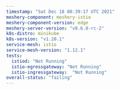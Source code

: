 ```yaml
---
timestamp: "Sat Dec 18 08:39:17 UTC 2021"
meshery-component: meshery-istio
meshery-component-version: edge
meshery-server-version: "v0.6.0-rc-2"
k8s-distro: minikube
k8s-version: "v1.20.1"
service-mesh: istio
service-mesh-version: "1.12.1"
tests:
  istiod: "Not Running"
  istio-egressgateway: "Not Running"
  istio-ingressgateway:  "Not Running"
overall-status: "failing"
---
```

